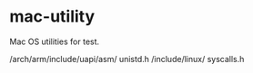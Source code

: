# mac-utility
Mac OS utilities for test.



/arch/arm/include/uapi/asm/ unistd.h
/include/linux/ syscalls.h

